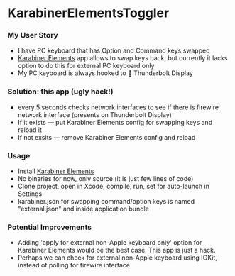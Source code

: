 # KarabinerElementsToggler 

### My User Story 

- I have PC keyboard that has Option and Command keys swapped 
- [Karabiner Elements](https://github.com/wwwjfy/Karabiner-Elements) app allows to swap keys back, but currently it lacks option to do this for external PC keyboard only
- My PC keyboard is always hooked to  Thunderbolt Display 



### Solution: this app (ugly hack!)

- every 5 seconds checks network interfaces to see if there is firewire network interface (presents on Thunderbolt Display)
- If it exists — put Karabiner Elements config for swapping keys and reload it 
- If not exsits — remove Karabiner Elements config and reload 



### Usage 

- Install [Karabiner Elements](https://github.com/wwwjfy/Karabiner-Elements)
- No binaries for now, only source (it is just few lines of code)
- Clone project, open in Xcode, compile, run, set for auto-launch in Settings 
- karabiner.json for swapping command/option keys is named "external.json" and inside application bundle 



### Potential Improvements

- Adding 'apply for external non-Apple keyboard only' option for Karabiner Elements would be the best case. This app is just a hack. 
- Perhaps we can check for external non-Apple keyboard using IOKit, instead of polling for firewire interface 

